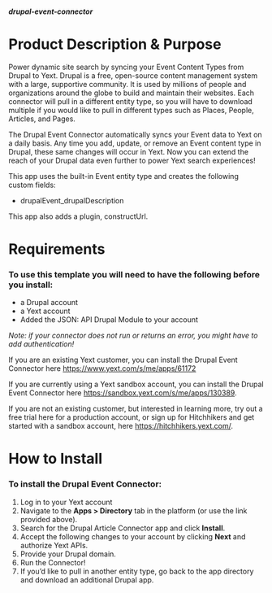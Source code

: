 ##### drupal-event-connector
# Product Description & Purpose

Power dynamic site search by syncing your Event Content Types from Drupal to Yext. Drupal is a free, open-source content management system with a large, supportive community. It is used by millions of people and organizations around the globe to build and maintain their websites. Each connector will pull in a different entity type, so you will have to download multiple if you would like to pull in different types such as Places, People, Articles, and Pages.

The Drupal Event Connector automatically syncs your Event data to Yext on a daily basis. Any time you add, update, or remove an Event content type in Drupal, these same changes will occur in Yext. Now you can extend the reach of your Drupal data even further to power Yext search experiences! 

This app uses the built-in Event entity type and creates the following custom fields: 
- drupalEvent\_drupalDescription

This app also adds a plugin, constructUrl.

# Requirements

### To use this template you will need to have the following before you install:

- a Drupal account 
- a Yext account
- Added the JSON: API Drupal Module to your account

*Note: if your connector does not run or returns an error, you might have to add authentication!*

If you are an existing Yext customer, you can install the Drupal Event Connector here <https://www.yext.com/s/me/apps/61172>

If you are currently using a Yext sandbox account, you can install the Drupal Event Connector here <https://sandbox.yext.com/s/me/apps/130389>.

If you are not an existing customer, but interested in learning more, try out a free trial here for a production account, or sign up for Hitchhikers and get started with a sandbox account, here <https://hitchhikers.yext.com/>. 

# How to Install

### To install the Drupal Event Connector:

1. Log in to your Yext account
2. Navigate to the **Apps > Directory** tab in the platform (or use the link provided above).
3. Search for the Drupal Article Connector app and click **Install**.
4. Accept the following changes to your account by clicking **Next** and authorize Yext APIs.
5. Provide your Drupal domain.
6. Run the Connector!
7. If you’d like to pull in another entity type, go back to the app directory and download an additional Drupal app.
